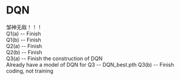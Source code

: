 # DQN

邹神无敌！！！  
Q1(a) -- Finish  
Q1(b) -- Finish   
Q2(a) -- Finish   
Q2(b) -- Finish  
Q3(a) -- Finish the construction of DQN  
Already have a model of DQN for Q3 --  DQN_best.pth
Q3(b) -- Finish coding, not training 

